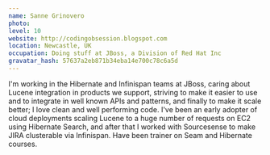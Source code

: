 ```yaml
---
name: Sanne Grinovero
photo:
level: 10
website: http://codingobsession.blogspot.com
location: Newcastle, UK
occupation: Doing stuff at JBoss, a Division of Red Hat Inc
gravatar_hash: 57637a2eb871b34eba14e700c78c6a5d
---
```

I'm working in the Hibernate and Infinispan teams at JBoss, caring about Lucene
integration in products we support, striving to make it easier to use and to
integrate in well known APIs and patterns, and finally to make it scale better;
I love clean and well performing code.
I've been an early adopter of cloud deployments scaling Lucene to a huge number
of requests on EC2 using Hibernate Search, and after that I worked with
Sourcesense to make JIRA clusterable via Infinispan. Have been trainer on Seam
and Hibernate courses.
